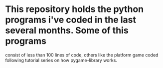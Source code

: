 # This repository holds the python programs i've coded in the last several months. Some of this programs 
consist of less than 100 lines of code, others like the platform game coded following tutorial series on how 
pygame-library works. 

